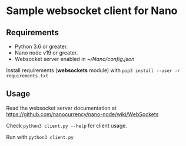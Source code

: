 # Sample websocket client for Nano


## Requirements

- Python 3.6 or greater.
- Nano node v19 or greater.
- Websocket server enabled in *~/Nano/config.json*

Install requirements (**websockets** module) with `pip3 install --user -r requirements.txt`


## Usage

Read the websocket server documentation at https://github.com/nanocurrency/nano-node/wiki/WebSockets

Check `python3 client.py --help` for client usage.

Run with `python3 client.py`

